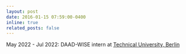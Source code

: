 ```yaml
---
layout: post
date: 2016-01-15 07:59:00-0400
inline: true
related_posts: false
---
```


May 2022 - Jul 2022: DAAD-WISE intern at <a href="https://www.tu.berlin/en/">Technical University, Berlin</a>
